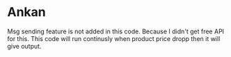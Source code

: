# Ankan
Msg sending feature is not added in this code. Because I didn't get free API for this.
This code will run continusly when product price dropp then it will give output.

